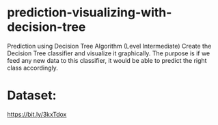 # prediction-visualizing-with-decision-tree
Prediction using Decision Tree Algorithm  (Level Intermediate)  Create the Decision Tree classifier and visualize it graphically.  The purpose is if we feed any new data to this classifier, it would be able to  predict the right class accordingly.  
# Dataset: 
https://bit.ly/3kxTdox
